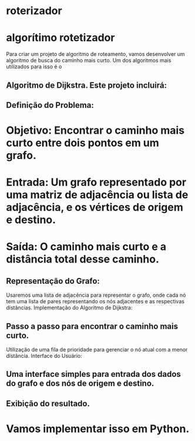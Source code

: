 # roterizador
# algorítimo rotetizador
Para criar um projeto de algoritmo de roteamento, vamos desenvolver um algoritmo de busca do caminho mais curto. Um dos algoritmos mais utilizados para isso é o 

## Algoritmo de Dijkstra. Este projeto incluirá:

## Definição do Problema:

# Objetivo: Encontrar o caminho mais curto entre dois pontos em um grafo.
# Entrada: Um grafo representado por uma matriz de adjacência ou lista de adjacência, e os vértices de origem e destino.
# Saída: O caminho mais curto e a distância total desse caminho.

## Representação do Grafo:

Usaremos uma lista de adjacência para representar o grafo, onde cada nó tem uma lista de pares representando os nós adjacentes e as respectivas distâncias.
Implementação do Algoritmo de Dijkstra:

## Passo a passo para encontrar o caminho mais curto.
Utilização de uma fila de prioridade para gerenciar o nó atual com a menor distância.
Interface do Usuário:

## Uma interface simples para entrada dos dados do grafo e dos nós de origem e destino.

## Exibição do resultado.
# Vamos implementar isso em Python.